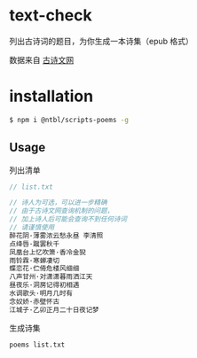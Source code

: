 

# text-check

列出古诗词的题目，为你生成一本诗集（epub 格式）

数据来自 [古诗文网](https://www.gushiwen.org/)

# installation

```bash
$ npm i @ntbl/scripts-poems -g
```

## Usage

列出清单

```js
// list.txt

// 诗人为可选，可以进一步精确
// 由于古诗文网查询机制的问题，
// 加上诗人后可能会查询不到任何诗词
// 请谨慎使用
醉花阴·薄雾浓云愁永昼 李清照
点绛唇·蹴罢秋千
凤凰台上忆吹箫·香冷金猊
雨铃霖·寒蝉凄切
蝶恋花·伫倚危楼风细细
八声甘州·对潇潇暮雨洒江天
昼夜乐·洞房记得初相遇
水调歌头·明月几时有
念奴娇·赤壁怀古
江城子·乙卯正月二十日夜记梦
```

生成诗集

```
poems list.txt
```
